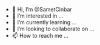 - 👋 Hi, I’m @SametCinbar
- 👀 I’m interested in ...
- 🌱 I’m currently learning ...
- 💞️ I’m looking to collaborate on ...
- 📫 How to reach me ...

<!---
SametCinbar/SametCinbar is a ✨ special ✨ repository because its `README.md` (this file) appears on your GitHub profile.
You can click the Preview link to take a look at your changes.
--->
